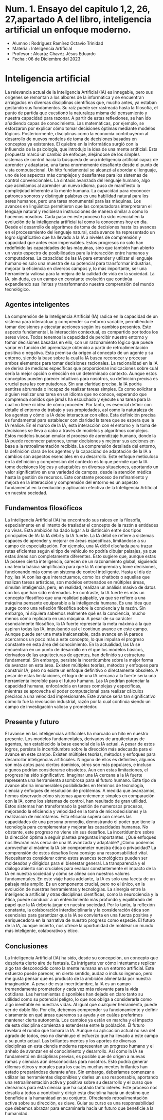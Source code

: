 # Num. 1.  Ensayo del capitulo 1,2, 26, 27,apartado A del libro, inteligencia artificial un enfoque moderno.


* Alumno    : Rodriguez Ramírez Octavio Trinidad
* Materia   : Inteligencia Artificial
* Profesor  : Alcaráz Chavéz Jésus Eduardo
* Fecha     : 06 de Diciembre del 2023

# Inteligencia artificial
La relevancia actual de la Inteligencia Artificial (IA) es innegable, pero sus orígenes se remontan a los albores de la informática y se encuentran arraigados en diversas disciplinas científicas que, mucho antes, ya estaban gestando sus fundamentos.
Su raíz puede ser rastreada hasta la filosofía, el punto de partida que cuestionó la naturaleza misma del pensamiento y nuestra capacidad para razonar. A partir de estas reflexiones, se han ido añadiendo capas de conocimiento. Las matemáticas, por ejemplo, se esforzaron por explicar cómo tomar decisiones óptimas mediante modelos lógicos. Posteriormente, disciplinas como la economía contribuyeron al desarrollo de nuevos modelos de toma de decisiones basados en conceptos ya existentes.
El quiebre en la informática surgió con la influencia de la psicología, que introdujo la idea de una mente artificial. Esta propuesta marcó un cambio de enfoque, alejándose de los simples sistemas de control hacia la búsqueda de una inteligencia artificial capaz de aprender y adaptarse, una tarea enormemente desafiante desde el punto de vista computacional.
Un hito fundamental se alcanzó al abordar el lenguaje, uno de los aspectos más complejos y desafiantes para los sistemas de control convencionales. La sintaxis avanzada del lenguaje humano, algo que asimilamos al aprender un nuevo idioma, puso de manifiesto la complejidad inherente a la mente humana. La capacidad para reconocer patrones sonoros y distinguir palabras es una habilidad natural para los seres humanos, pero una tarea monumental para las máquinas. Los avances en lingüística permitieron que las computadoras interpretaran el lenguaje natural y recibieran instrucciones de manera similar a como lo hacemos nosotros.
Cada paso en este proceso ha sido esencial en la evolución de la inteligencia artificial tal como la conocemos hoy en día. Desde el desarrollo de algoritmos de toma de decisiones hasta los avances en el procesamiento del lenguaje natural, cada avance ha representado un logro significativo que ha llevado a la IA a niveles de comprensión y capacidad que antes eran impensables.
Estos progresos no solo han redefinido las capacidades de las máquinas, sino que también han abierto un vasto espectro de posibilidades para la interacción entre humanos y computadoras. La capacidad de las IA para entender y utilizar el lenguaje humano es solo una muestra de su potencial para transformar industrias, mejorar la eficiencia en diversos campos y, lo más importante, ser una herramienta valiosa para la mejora de la calidad de vida en la sociedad. La IA, sin duda, es un campo en constante evolución que continúa expandiendo sus límites y transformando nuestra comprensión del mundo tecnológico.
## Agentes inteligentes
La comprensión de la Inteligencia Artificial (IA) radica en la capacidad de un sistema para interactuar y comprender su entorno variable, permitiéndole tomar decisiones y ejecutar acciones según los cambios presentes. Este aspecto fundamental, la interacción contextual, es compartido por todos los seres vivos. Todos tenemos la capacidad de percibir nuestro entorno y tomar decisiones basadas en ello, con un razonamiento lógico que puede variar en función del aprendizaje obtenido a partir de retroalimentación positiva o negativa.
Esta premisa da origen al concepto de un agente y su entorno, siendo la base sobre la cual la IA busca reconocer y procesar ambos elementos para tomar decisiones racionales. La racionalidad en la IA se deriva de medidas específicas que proporcionan indicaciones sobre cuál sería la mejor opción o elección en un determinado contexto.
Aunque estos conceptos pueden parecer intuitivos para nosotros, su definición precisa es crucial para las computadoras. Sin una claridad precisa, la IA podría sentirse abrumada o incapaz de realizar tareas simples. Es como solicitar a alguien realizar una tarea en un idioma que no conoce, esperando que comprenda sonidos que jamás ha escuchado y ejecute una tarea para la cual no tiene ni idea de cómo proceder. Por tanto, es esencial definir con detalle el entorno de trabajo y sus propiedades, así como la naturaleza de los agentes y cómo la IA debe interactuar con ellos. Esta definición precisa es fundamental para establecer con claridad la tarea que se espera que la IA realice.
En el marco de la IA, esta interacción con el entorno y la toma de decisiones se lleva a cabo a través de modelos y algoritmos complejos. Estos modelos buscan emular el proceso de aprendizaje humano, donde la IA puede reconocer patrones, tomar decisiones y mejorar sus acciones en base a la retroalimentación recibida.
La comprensión detallada del entorno, la definición clara de los agentes y la capacidad de adaptación de la IA a cambios son aspectos esenciales en su desarrollo. Este enfoque meticuloso en la definición y comprensión del contexto es lo que permite que la IA tome decisiones lógicas y adaptables en diversas situaciones, aportando un valor significativo en una variedad de campos, desde la atención médica hasta la gestión de recursos.
Este constante proceso de refinamiento y mejora en la interacción y comprensión del entorno es un aspecto fundamental en la evolución y aplicación efectiva de la Inteligencia Artificial en nuestra sociedad.
## Fundamentos filosóficos
La Inteligencia Artificial (IA) ha encontrado sus raíces en la filosofía, especialmente en el intento de trasladar el concepto de la razón a entidades no vivas. Esta ambición ha dado lugar a la distinción entre dos tipos principales de IA: la IA débil y la IA fuerte.
La IA débil se refiere a sistemas capaces de aprender y mejorar en áreas específicas, limitándose a su campo de especialización. Por ejemplo, una IA débil diseñada para trazar rutas eficientes según el tipo de vehículo no podría dibujar paisajes, ya que estas áreas son completamente diferentes. Esto sugiere que, aunque estas IA poseen cierta inteligencia, carecen de un razonamiento global, siguiendo una teoría básica simplificada para que la IA comprenda y tome decisiones, funcionando más como un sistema de control inteligente.
Hasta el día de hoy, las IA con las que interactuamos, como los chatbots o aquellas que realizan tareas artísticas, son modelos entrenados en múltiples áreas, simulan inteligencia, pero, en realidad, realizan un análisis masivo de datos con los que han sido entrenados.
En contraste, la IA fuerte es más un concepto filosófico que una realidad palpable, ya que se refiere a una máquina pensante equiparable a la inteligencia humana. Es una idea que surge como una reflexión filosófica sobre la conciencia y la razón. Sin embargo, ni siquiera sabemos realmente qué es la conciencia, mucho menos cómo replicarla en una máquina.
A pesar de su carácter esencialmente filosófico, la IA fuerte representa la meta máxima a la que aspiran todas las IA, impulsando así el continuo avance en este campo. Aunque puede ser una meta inalcanzable, cada avance en IA parece acercarnos un poco más a este concepto, lo que impulsa el progreso constante en esta área del conocimiento.
En la actualidad, las IA se encuentran en un punto de desarrollo en el que los modelos básicos, derivados de las arquitecturas de agentes, han definido su estructura fundamental. Sin embargo, persiste la incertidumbre sobre la mejor forma de avanzar en esta área. Existen múltiples teorías, métodos y enfoques para construir IA, pero no existe un enfoque definitivo o directamente obsoleto.
A pesar de estas limitaciones, el logro de una IA cercana a la fuerte sería una herramienta increíble para el futuro humano. Las IA podrían potenciar la capacidad humana, enfocándola en tareas complejas y específicas, mientras se aprovecha el poder computacional para realizar cálculos precisos a una velocidad impresionante. Este avance sería tan significativo como lo fue la revolución industrial, razón por la cual continúa siendo un campo de investigación valioso y prometedor.
## Presente y futuro
El avance en las inteligencias artificiales ha marcado un hito en nuestro presente. Los modelos fundamentales, derivados de arquitecturas de agentes, han establecido la base esencial de la IA actual.
A pesar de estos logros, persiste la incertidumbre sobre la dirección más adecuada para el avance en este campo. Existen múltiples teorías, métodos y enfoques para desarrollar inteligencias artificiales. Ninguno de ellos es definitivo, algunos son más aptos para ciertos dominios, otros son más populares, e incluso algunos podrían considerarse obsoletos.
Aun con estas limitaciones, el progreso ha sido significativo. Imaginar una IA cercana a la IA fuerte representa una herramienta asombrosa para el futuro humano. Este tipo de avance abriría innumerables posibilidades en términos de tecnología, ciencia y enfoques de resolución de problemas.
A medida que avanzamos, hemos observado cómo sistemas aparentemente simples en comparación con la IA, como los sistemas de control, han resultado de gran utilidad. Estos sistemas han transformado la gestión de numerosos procesos, mejorando la eficiencia y velocidad en la toma de microdecisiones y la realización de microtareas. Esta eficacia supera con creces las capacidades de una persona promedio, demostrando el poder que tiene la tecnología para complementar y mejorar las capacidades humanas.
No obstante, este progreso no viene sin sus desafíos. La incertidumbre sobre la dirección óptima a seguir plantea preguntas importantes. ¿Qué enfoques nos llevarán más cerca de una IA avanzada y adaptable? ¿Cómo podemos aprovechar al máximo la IA sin comprometer nuestra ética o privacidad?
La comprensión de estos desafíos lleva consigo una responsabilidad vital. Necesitamos considerar cómo estos avances tecnológicos pueden ser moldeados y dirigidos para el bienestar general. La transparencia y el diálogo abierto son cruciales para evaluar constantemente el impacto de la IA en nuestra sociedad y cómo se alinea con nuestros valores fundamentales.
En este viaje hacia adelante, la IA es solo una faceta de un paisaje más amplio. Es un componente crucial, pero no el único, en la evolución de nuestras herramientas y tecnologías. La sinergia entre la inteligencia artificial y otras disciplinas científicas, como la neurociencia y la ética, puede conducir a un entendimiento más profundo y equilibrado del papel que la IA debería jugar en nuestra sociedad.
Por lo tanto, la reflexión constante, la colaboración interdisciplinaria y la consideración ética son esenciales para garantizar que la IA se convierta en una fuerza positiva y enriquecedora en la narrativa de nuestro progreso como especie. El futuro de la IA, aunque incierto, nos ofrece la oportunidad de moldear un mundo más inteligente, colaborativo y ético.
## Conclusiones
La Inteligencia Artificial (IA) ha sido, desde su concepción, un concepto que despierta cierto aire de fantasía. Es intrigante ver cómo intentamos replicar algo tan desconocido como la mente humana en un entorno artificial. Este esfuerzo puede parecer, en cierto sentido, audaz o incluso ingenuo, pero me gusta pensar que es producto de la ambición alimentada por nuestra imaginación.
A pesar de esta incertidumbre, la IA es un campo tremendamente prometedor y cada vez más relevante para la vida cotidiana. Las herramientas disponibles han dejado en claro tanto su utilidad como su potencial peligro, lo que nos obliga a considerarla como algo inevitable en nuestras vidas. Al igual que cualquier herramienta, puede ser de doble filo. Por ello, debemos comprender su funcionamiento y definir claramente en qué áreas queremos su ayuda y en cuáles preferimos mantener cierta autonomía. Los cambios ya están en marcha y el impacto de esta disciplina comienza a extenderse entre la población.
El futuro revelará el rumbo que tomará la IA. Aunque su aplicación actual no sea del agrado de todos, eso no disminuye el esfuerzo que ha llevado a este campo a su punto actual. Las brillantes mentes y los aportes de diversas disciplinas en esta ciencia moderna representan un progreso humano y el anhelo de avanzar en el conocimiento y desarrollo.
Así como la IA se fundamentó en disciplinas previas, es posible que dé origen a nuevas ramas y ciencias aún desconocidas para nosotros. Esto podría generar dilemas éticos y morales para los cuales muchas mentes brillantes han estado preparándose durante años.
Sin embargo, deberíamos comenzar a utilizar las herramientas disponibles y darles un uso responsable, aportando una retroalimentación activa y positiva sobre su desarrollo y el curso que deseamos para esta ciencia que ha captado tanto interés. Este proceso nos desafía a todos a contribuir y dirigir esta disciplina hacia un destino que beneficie a la humanidad en su conjunto. Ofreciendo retroalimentación activa sobre su dirección, es clave. Guiar su curso es una responsabilidad que debemos abrazar para encaminarla hacia un futuro que beneficie a la humanidad.